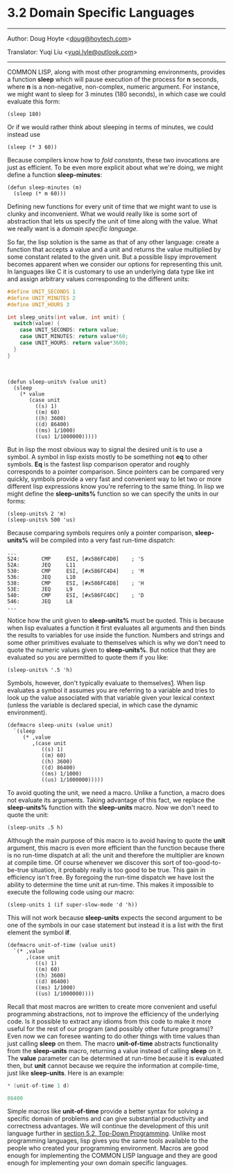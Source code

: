 # 3.2 Domain Specific Languages

---

Author: Doug Hoyte <[doug@hoytech.com](mailto:doug@hoytech.com)>

Translator: Yuqi Liu <[yuqi.lyle@outlook.com](mailto:yuqi.lyle@outlook.com)>

---

COMMON LISP, along with most other programming environments, provides a function **sleep** which will pause execution of the process for **n** seconds, where **n** is a non-negative, non-complex, numeric argument. For instance, we might want to sleep for 3 minutes (180 seconds), in which case we could evaluate this form:
```
(sleep 180)
```
Or if we would rather think about sleeping in terms of minutes, we could instead use
```
(sleep (* 3 60))
```
Because compilers know how to _fold constants_, these two invocations are just as efficient. To be even more explicit about what we're doing, we might define a function **sleep-minutes**:
```
(defun sleep-minutes (m)
  (sleep (* m 60)))
```
Defining new functions for every unit of time that we might want to use is clunky and inconvenient. What we would really like is some sort of abstraction that lets us specify the unit of time along with the value. What we really want is a _domain specific language_.
​

So far, the lisp solution is the same as that of any other language: create a function that accepts a value and a unit and returns the value multiplied by some constant related to the given unit. But a possible lispy improvement becomes apparent when we consider our options for representing this unit. In languages like C it is customary to use an underlying data type like int and assign arbitrary values corresponding to the different units:
```c
#define UNIT_SECONDS 1
#define UNIT_MINUTES 2
#define UNIT_HOURS 3

int sleep_units(int value, int unit) {
  switch(value) {
    case UNIT_SECONDS: return value;
    case UNIT_MINUTES: return value*60;
    case UNIT_HOURS: return value*3600;
  }
}
```
​

```
(defun sleep-units% (value unit)
  (sleep
    (* value
       (case unit
         ((s) 1)
         ((m) 60)
         ((h) 3600)
         ((d) 86400)
         ((ms) 1/1000)
         ((us) 1/1000000)))))
```
But in lisp the most obvious way to signal the desired unit is to use a symbol. A symbol in lisp exists mostly to be something not **eq** to other symbols. **Eq** is the fastest lisp comparison operator and roughly corresponds to a pointer comparison. Since pointers can be compared very quickly, symbols provide a very fast and convenient way to let two or more different lisp expressions know you're referring to the same thing. In lisp we might define the **sleep-units%** function so we can specify the units in our forms:
```
(sleep-units% 2 'm)
(sleep-units% 500 'us)
```
Because comparing symbols requires only a pointer comparison, **sleep-units%** will be compiled into a very fast run-time dispatch:
```
...
524:       CMP     ESI, [#x586FC4D0]    ; 'S
52A:       JEQ     L11
530:       CMP     ESI, [#x586FC4D4]    ; 'M
536:       JEQ     L10
538:       CMP     ESI, [#x586FC4D8]    ; 'H
53E:       JEQ     L9
540:       CMP     ESI, [#x586FC4DC]    ; 'D
546:       JEQ     L8
...
```
Notice how the unit given to **sleep-units%** must be quoted. This is because when lisp evaluates a function it first evaluates all arguments and then binds the results to variables for use inside the function. Numbers and strings and some other primitives evaluate to themselves which is why we don't need to quote the numeric values given to **sleep-units%**. But notice that they are evaluated so you are permitted to quote them if you like:
```
(sleep-units% '.5 'h)
```
Symbols, however, don't typically evaluate to themselves[1](https://letoverlambda.com/index.cl/guest/chap3.html#). When lisp evaluates a symbol it assumes you are referring to a variable and tries to look up the value associated with that variable given your lexical context (unless the variable is declared special, in which case the dynamic environment).
```
(defmacro sleep-units (value unit)
  `(sleep
     (* ,value
        ,(case unit
           ((s) 1)
           ((m) 60)
           ((h) 3600)
           ((d) 86400)
           ((ms) 1/1000)
           ((us) 1/1000000)))))
```
To avoid quoting the unit, we need a macro. Unlike a function, a macro does not evaluate its arguments. Taking advantage of this fact, we replace the **sleep-units%** function with the **sleep-units** macro. Now we don't need to quote the unit:
```
(sleep-units .5 h)
```
Although the main purpose of this macro is to avoid having to quote the **unit** argument, this macro is even more efficient than the function because there is no run-time dispatch at all: the unit and therefore the multiplier are known at compile time. Of course whenever we discover this sort of too-good-to-be-true situation, it probably really is too good to be true. This gain in efficiency isn't free. By foregoing the run-time dispatch we have lost the ability to determine the time unit at run-time. This makes it impossible to execute the following code using our macro:
```
(sleep-units 1 (if super-slow-mode 'd 'h))
```
This will not work because **sleep-units** expects the second argument to be one of the symbols in our case statement but instead it is a list with the first element the symbol **if**.
```
(defmacro unit-of-time (value unit)
  `(* ,value
      ,(case unit
         ((s) 1)
         ((m) 60)
         ((h) 3600)
         ((d) 86400)
         ((ms) 1/1000)
         ((us) 1/1000000))))
```
Recall that most macros are written to create more convenient and useful programming abstractions, not to improve the efficiency of the underlying code. Is it possible to extract any idioms from this code to make it more useful for the rest of our program (and possibly other future programs)? Even now we can foresee wanting to do other things with time values than just calling **sleep** on them. The macro **unit-of-time** abstracts functionality from the **sleep-units** macro, returning a value instead of calling **sleep** on it. The **value** parameter can be determined at run-time because it is evaluated then, but **unit** cannot because we require the information at compile-time, just like **sleep-units**. Here is an example:
```c
* (unit-of-time 1 d)

86400
```
Simple macros like **unit-of-time** provide a better syntax for solving a specific domain of problems and can give substantial productivity and correctness advantages. We will continue the development of this unit language further in [section 5.2, Top-Down Programming](https://letoverlambda.com/index.cl/guest/chap5.html#sec_2). Unlike most programming languages, lisp gives you the same tools available to the people who created your programming environment. Macros are good enough for implementing the COMMON LISP language and they are good enough for implementing your own domain specific languages.
